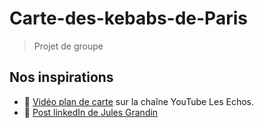 # Carte-des-kebabs-de-Paris
> Projet de groupe
## Nos inspirations
- 🎥 [Vidéo plan de carte](https://www.youtube.com/watch?v=ZPmQJz-ZPwQ&t=3s) sur la chaîne YouTube Les Echos.
- 💼 [Post linkedIn de Jules Grandin](https://www.linkedin.com/posts/jules-grandin-60309552_vous-avez-des-kebabs-vous-avez-une-activity-7383406003326980096-sQGE?utm_source=share&utm_medium=member_desktop&rcm=ACoAADdWHr4B03PWLpwN3V3l9OqZgGQktKNls6E)
